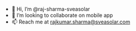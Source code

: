 - 👋 Hi, I’m @raj-sharma-sveasolar
- 💞️ I’m looking to collaborate on mobile app
- 📫 Reach me at rajkumar.sharma@sveasolar.com

<!---
raj-sharma-sveasolar/raj-sharma-sveasolar is a ✨ special ✨ repository because its `README.md` (this file) appears on your GitHub profile.
You can click the Preview link to take a look at your changes.
--->
